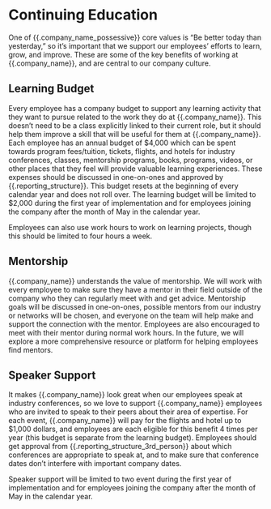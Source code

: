 # Continuing Education

One of {{.company_name_possessive}} core values is “Be better today than yesterday,” so it’s important that we support our employees’ efforts to learn, grow, and improve. These are some of the key benefits of working at {{.company_name}}, and are central to our company culture.

## Learning Budget

Every employee has a company budget to support any learning activity that they want to pursue related to the work they do at {{.company_name}}. This doesn’t need to be a class explicitly linked to their current role, but it should help them improve a skill that will be useful for them at {{.company_name}}. Each employee has an annual budget of $4,000 which can be spent towards program fees/tuition, tickets, flights, and hotels for industry conferences, classes, mentorship programs, books, programs, videos, or other places that they feel will provide valuable learning experiences. These expenses should be discussed in one-on-ones and approved by {{.reporting_structure}}. This budget resets at the beginning of every calendar year and does not roll over.  The learning budget will be limited to $2,000 during the first year of implementation and for employees joining the company after the month of May in the calendar year.

Employees can also use work hours to work on learning projects, though this should be limited to four hours a week.

## Mentorship

{{.company_name}} understands the value of mentorship.  We will work with every employee to make sure they have a mentor in their field outside of the company who they can regularly meet with and get advice. Mentorship goals will be discussed in one-on-ones, possible mentors from our industry or networks will be chosen, and everyone on the team will help make and support the connection with the mentor. Employees are also encouraged to meet with their mentor during normal work hours. In the future, we will explore a more comprehensive resource or platform for helping employees find mentors.

## Speaker Support

It makes {{.company_name}} look great when our employees speak at industry conferences, so we love to support {{.company_name}} employees who are invited to speak to their peers about their area of expertise. For each event, {{.company_name}} will pay for the flights and hotel up to $1,000 dollars, and employees are each eligible for this benefit 4 times per year (this budget is separate from the learning budget). Employees should get approval from {{.reporting_structure_3rd_person}} about which conferences are appropriate to speak at, and to make sure that conference dates don’t interfere with important company dates.

Speaker support will be limited to two event during the first year of implementation and for employees joining the company after the month of May in the calendar year.
